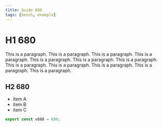```yaml
---
title: Guide 680
tags: [bench, example]
---
```


# H1 680

This is a paragraph. This is a paragraph. This is a paragraph. This is a paragraph. This is a paragraph. This is a paragraph. This is a paragraph. This is a paragraph. This is a paragraph. This is a paragraph. This is a paragraph. This is a paragraph. 

## H2 680

- item A
- item B
- item C

```ts
export const v680 = 680;
```
